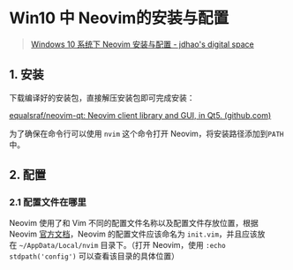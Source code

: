 # Win10 中 Neovim的安装与配置

> [Windows 10 系统下 Neovim 安装与配置 - jdhao's digital space](https://jdhao.github.io/2018/11/16/neovim_configuration_windows-zh/#fn:1)

## 1. 安装

下载编译好的安装包，直接解压安装包即可完成安装：

[equalsraf/neovim-qt: Neovim client library and GUI, in Qt5. (github.com)](https://github.com/equalsraf/neovim-qt)

为了确保在命令行可以使用 `nvim` 这个命令打开 Neovim，将安装路径添加到`PATH`中。

## 2. 配置

### 2.1 配置文件在哪里

Neovim 使用了和 Vim 不同的配置文件名称以及配置文件存放位置，根据 Neovim [官方文档](https://neovim.io/doc/user/starting.html#base-directories)，Neovim 的配置文件应该命名为 `init.vim`，并且应该放在 `~/AppData/Local/nvim` 目录下。（打开 Neovim，使用 `:echo stdpath('config')` 可以查看该目录的具体位置）
